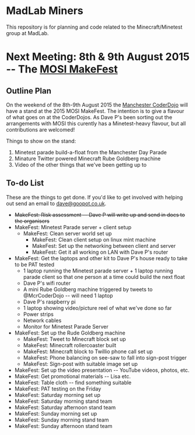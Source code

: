 MadLab Miners
=============

This repository is for planning and code related to the Minecraft/Minetest group at MadLab.

Next Meeting:  8th & 9th August 2015 -- The [MOSI MakeFest](http://www.mosi.org.uk/whats-on/makefest.aspx)
===========================

Outline Plan
------------

On the weekend of the 8th-9th August 2015 the [Manchester CoderDojo](http://mcrcoderdojo.org.uk/) will have a stand at the 2015 MOSI MakeFest.  The intention is to give a flavour of what goes on at the CoderDojos.  As Dave P's been sorting out the arrangements with MOSI this curently has a Minetest-heavy flavour, but all contributions are welcomed!

Things to show on the stand:

1. Minetest parade build-a-float from the Manchester Day Parade
2. Minature Twitter powered Minecraft Rube Goldberg machine
3. Video of the other things that we've been getting up to


To-do List
----------

These are the things to get done.  If you'd like to get involved with helping out send an email to dave@goopot.co.uk.

* ~~MakeFest:  Risk assessment -- Dave P will write up and send in docs to the organisers~~
* MakeFest:  Minetest Parade server + client setup
  * MakeFest:  Clean server world set up
	* MakeFest:  Clean client setup on linux mint machine
    * MakeFest:  Set up the networking between client and server
    * MakeFest:  Get it all working on LAN with Dave P's router
* MakeFest:  Get the laptops and other kit to Dave P's house ready to take to be PAT tested
  * 1 laptop running the Minetest parade server + 1 laptop running parade client so that one person at a time could build the next float
  * Dave P's wifi router
  * A mini Rube Goldberg machine triggered by tweets to @McrCoderDojo -- will need 1 laptop
  * Dave P's raspberry pi
  * 1 laptop showing video/picture reel of what we've done so far
  * Power strips
  * Network cables
  * Monitor for Minetest Parade Server
* MakeFest:  Set up the Rude Goldberg machine
  * MakeFest:  Tweet to Minecraft block set up
  * MakeFest:  Minecraft rollercoaster built
  * MakeFest:  Minecraft block to Twillio phone call set up
  * MakeFest:  Phone balancing on see-saw to fall into sign-post trigger
  * MakeFest:  Sign-post with suitable image set up
* MakeFest:  Set up the video presentation -- YouTube videos, photos, etc.
* MakeFest:  Get promotional materials -- Lisa etc.
* MakeFest:  Table cloth -- find something suitable 
* MakeFest:  PAT testing on the Friday
* MakeFest:  Saturday morning set up
* MakeFest:  Saturday morning stand team
* MakeFest:  Saturday afternoon stand team
* MakeFest:  Sunday morning set up
* MakeFest:  Sunday morning stand team
* MakeFest:  Sunday afternoon stand team

